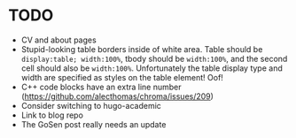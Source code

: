 # TODO

* CV and about pages
* Stupid-looking table borders inside of white area. Table should be `display:table; width:100%`, tbody should be `width:100%`, and the second cell should also be `width:100%`. Unfortunately the table display type and width are specified as styles on the table element! Oof!
* C++ code blocks have an extra line number (https://github.com/alecthomas/chroma/issues/209)
* Consider switching to hugo-academic
* Link to blog repo
* The GoSen post really needs an update
